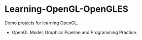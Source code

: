 # Learning-OpenGL-OpenGLES

Demo projects for learning OpenGL.

- OpenGL Model, Graphics Pipeline and Programming Practice.
